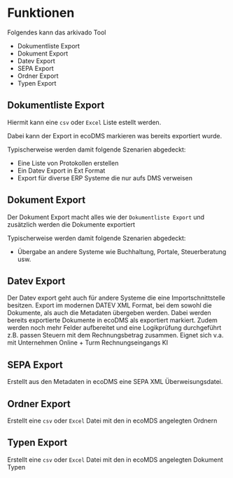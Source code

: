 # Funktionen

Folgendes kann das arkivado Tool

- Dokumentliste Export
- Dokument Export
- Datev Export
- SEPA Export
- Ordner Export
- Typen Export

## Dokumentliste Export
Hiermit kann eine ```csv``` oder ```Excel``` Liste estellt werden. 

Dabei kann der Export in ecoDMS markieren was bereits exportiert wurde. 

Typischerweise werden damit folgende Szenarien abgedeckt:
- Eine Liste von Protokollen erstellen
- Ein Datev Export in Ext Format 
- Export für diverse ERP Systeme die nur aufs DMS verweisen


## Dokument Export
Der Dokument Export macht alles wie der  ```Dokumentliste Export``` und zusätzlich werden die Dokumente exportiert

Typischerweise werden damit folgende Szenarien abgedeckt:
- Übergabe an andere Systeme wie Buchhaltung, Portale, Steuerberatung usw.


## Datev Export
Der Datev export geht auch für andere Systeme die eine Importschnittstelle besitzen. 
Export im modernen DATEV XML Format, bei dem sowohl die Dokumente, als auch die Metadaten übergeben werden. 
Dabei werden bereits exportierte Dokumente in ecoDMS als exportiert markiert. 
Zudem werden noch mehr Felder aufbereitet und eine Logikprüfung durchgeführt z.B. passen Steuern mit dem Rechnungsbetrag zusammen.
 Eignet sich v.a. mit Unternehmen Online  + Turm Rechnungseingangs KI


## SEPA Export 
Erstellt aus den Metadaten in ecoDMS eine SEPA XML Überweisungsdatei.


## Ordner Export 
Erstellt eine ```csv``` oder ```Excel``` Datei mit den in ecoMDS angelegten Ordnern 


## Typen Export
Erstellt eine ```csv``` oder ```Excel``` Datei mit den in ecoMDS angelegten Dokument Typen

